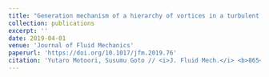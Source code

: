 ```yaml
---
title: "Generation mechanism of a hierarchy of vortices in a turbulent boundary layer"
collection: publications
excerpt: ''
date: 2019-04-01
venue: 'Journal of Fluid Mechanics'
paperurl: 'https://doi.org/10.1017/jfm.2019.76'
citation: 'Yutaro Motoori, Susumu Goto // <i>J. Fluid Mech.</i> <b>865</b> (2019) 1085-1109.'
---
```

